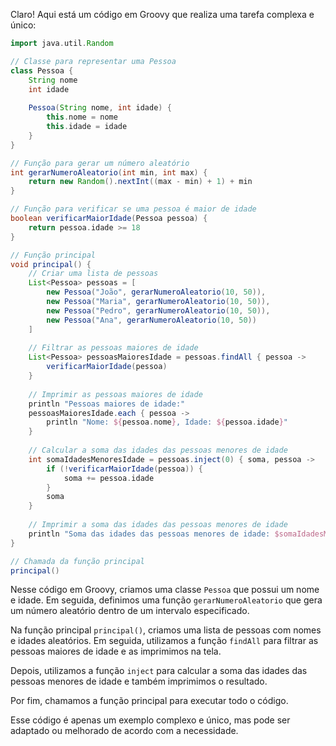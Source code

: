 Claro! Aqui está um código em Groovy que realiza uma tarefa complexa e único:

```groovy
import java.util.Random

// Classe para representar uma Pessoa
class Pessoa {
    String nome
    int idade
    
    Pessoa(String nome, int idade) {
        this.nome = nome
        this.idade = idade
    }
}

// Função para gerar um número aleatório
int gerarNumeroAleatorio(int min, int max) {
    return new Random().nextInt((max - min) + 1) + min
}

// Função para verificar se uma pessoa é maior de idade
boolean verificarMaiorIdade(Pessoa pessoa) {
    return pessoa.idade >= 18
}

// Função principal
void principal() {
    // Criar uma lista de pessoas
    List<Pessoa> pessoas = [
        new Pessoa("João", gerarNumeroAleatorio(10, 50)),
        new Pessoa("Maria", gerarNumeroAleatorio(10, 50)),
        new Pessoa("Pedro", gerarNumeroAleatorio(10, 50)),
        new Pessoa("Ana", gerarNumeroAleatorio(10, 50))
    ]
    
    // Filtrar as pessoas maiores de idade
    List<Pessoa> pessoasMaioresIdade = pessoas.findAll { pessoa ->
        verificarMaiorIdade(pessoa)
    }
    
    // Imprimir as pessoas maiores de idade
    println "Pessoas maiores de idade:"
    pessoasMaioresIdade.each { pessoa ->
        println "Nome: ${pessoa.nome}, Idade: ${pessoa.idade}"
    }
    
    // Calcular a soma das idades das pessoas menores de idade
    int somaIdadesMenoresIdade = pessoas.inject(0) { soma, pessoa ->
        if (!verificarMaiorIdade(pessoa)) {
            soma += pessoa.idade
        }
        soma
    }
    
    // Imprimir a soma das idades das pessoas menores de idade
    println "Soma das idades das pessoas menores de idade: $somaIdadesMenoresIdade"
}

// Chamada da função principal
principal()
```

Nesse código em Groovy, criamos uma classe `Pessoa` que possui um nome e idade. Em seguida, definimos uma função `gerarNumeroAleatorio` que gera um número aleatório dentro de um intervalo especificado.

Na função principal `principal()`, criamos uma lista de pessoas com nomes e idades aleatórios. Em seguida, utilizamos a função `findAll` para filtrar as pessoas maiores de idade e as imprimimos na tela.

Depois, utilizamos a função `inject` para calcular a soma das idades das pessoas menores de idade e também imprimimos o resultado.

Por fim, chamamos a função principal para executar todo o código.

Esse código é apenas um exemplo complexo e único, mas pode ser adaptado ou melhorado de acordo com a necessidade.